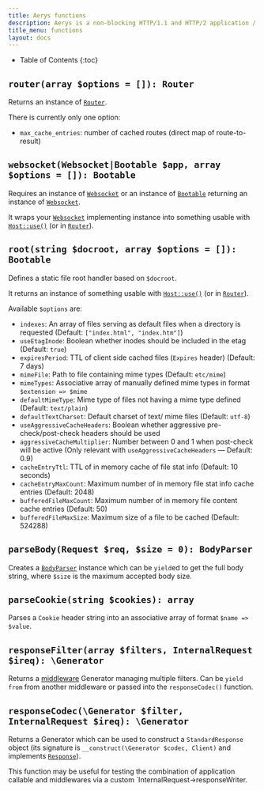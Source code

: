 ```yaml
---
title: Aerys functions
description: Aerys is a non-blocking HTTP/1.1 and HTTP/2 application / websocket / static file server.
title_menu: functions
layout: docs
---
```


* Table of Contents
{:toc}

## `router(array $options = []): Router`

Returns an instance of [`Router`](router.html).

There is currently only one option:
- `max_cache_entries`: number of cached routes (direct map of route-to-result)

## `websocket(Websocket|Bootable $app, array $options = []): Bootable`

Requires an instance of [`Websocket`](websocket.html) or an instance of [`Bootable`](bootable.html) returning an instance of [`Websocket`](websocket.html).

It wraps your [`Websocket`](websocket.html) implementing instance into something usable with [`Host::use()`](host.html) (or in [`Router`](router.html)).

## `root(string $docroot, array $options = []): Bootable`

Defines a static file root handler based on `$docroot`.

It returns an instance of something usable with [`Host::use()`](host.html) (or in [`Router`](router.html)).

Available `$options` are:
- `indexes`: An array of files serving as default files when a directory is requested (Default: `["index.html", "index.htm"]`)
- `useEtagInode`: Boolean whether inodes should be included in the etag (Default: `true`)
- `expiresPeriod`: TTL of client side cached files (`Expires` header) (Default: 7 days)
- `mimeFile`: Path to file containing mime types (Default: `etc/mime`)
- `mimeTypes`: Associative array of manually defined mime types in format `$extension => $mime`
- `defaultMimeType`: Mime type of files not having a mime type defined (Default: `text/plain`)
- `defaultTextCharset`: Default charset of text/ mime files (Default: `utf-8`)
- `useAggressiveCacheHeaders`: Boolean whether aggressive pre-check/post-check headers should be used
- `aggressiveCacheMultiplier`: Number between 0 and 1 when post-check will be active (Only relevant with `useAggressiveCacheHeaders` &mdash; Default: 0.9)
- `cacheEntryTtl`: TTL of in memory cache of file stat info (Default: 10 seconds)
- `cacheEntryMaxCount`: Maximum number of in memory file stat info cache entries (Default: 2048)
- `bufferedFileMaxCount`: Maximum number of in memory file content cache entries (Default: 50)
- `bufferedFileMaxSize`: Maximum size of a file to be cached (Default: 524288)

## `parseBody(Request $req, $size = 0): BodyParser`

Creates a [`BodyParser`](bodyparser.html) instance which can be `yield`ed to get the full body string, where `$size` is the maximum accepted body size.

## `parseCookie(string $cookies): array`

Parses a `Cookie` header string into an associative array of format `$name => $value`.

## `responseFilter(array $filters, InternalRequest $ireq): \Generator`

Returns a [middleware](middleware.html) Generator managing multiple filters. Can be `yield from` from another middleware or passed into the `responseCodec()` function.

## `responseCodec(\Generator $filter, InternalRequest $ireq): \Generator`

Returns a Generator which can be used to construct a `StandardResponse` object (its signature is `__construct(\Generator $codec, Client)` and implements [`Response`](response.html)).

This function may be useful for testing the combination of application callable and middlewares via a custom `InternalRequest->responseWriter.
